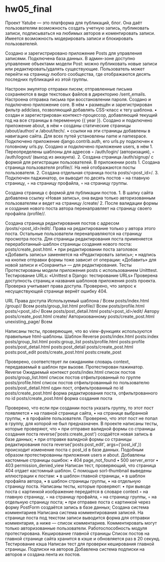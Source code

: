 # hw05_final


Проект Yatube — это платформа для публикаций, блог. Она даёт пользователям возможность создать учетную запись, публиковать записи, подписываться на любимых авторов и коментировать записи. Имеется возможность модерировать записи и блокировать пользователей.



Создано и зарегистрировано приложение Posts для управления записями.
Подключена база данных.
В админ-зоне доступно управление объектами модели Post: можно публиковать новые записи или редактировать/удалять существующие.
Пользователь может перейти на страницу любого сообщества, где отображаются десять последних публикаций из этой группы.

Настроен эмулятор отправки писем; отправленные письма сохраняются в виде текстовых файлов в директорию /sent_emails. Настроена отправка письма при восстановлении пароля. 
Создано и подключено приложение core. В нём
    • размещён и зарегистрирован фильтр addclass, позволяющий добавлять CSS-класс к тегу шаблона.
    • создан и зарегистрирован контекст-процессор, добавляющий текущий год на все страницы в переменную {{ year }}.
Создано и подключено приложение about, в нём
    • созданы статические страницы /about/author/ и /about/tech/.
    • ссылки на эти страницы добавлены в навигацию сайта.
Для всех путей установлены name и namespace.
Подключено приложение django.contrib.auth, его urls.py подключен к головному urls.py.
Создано и подключено приложение users, в нём
    1. Переопределены шаблоны для адресов 
        ◦ /auth/login/ (авторизация),
        ◦ /auth/logout/ (выход из аккаунта).
    2. Создана страница /auth/signup/ с формой для регистрации пользователей.
В приложении posts
    1. Создана страница пользователя profile/<username>/. На ней отображаются посты пользователя.
    2. Создана отдельная страница поста posts/<post_id>/.
    3. Подключен паджинатор, он выводит по десять постов 
        ◦ на главную страницу,
        ◦ на страницу профайла,
        ◦ на страницу группы.

Создана страница с формой для публикации постов.
    1. В шапку сайта добавлена ссылку «Новая запись», она видна только авторизованным пользователям и ведет на страницу /create/
    2. После валидации формы и создания нового поста автора перенаправляет на страницу своего профайла /profile/<username>/.

Создана страница редактирования постов с адресом /posts/<post_id>/edit/. 
Права на редактирование только у автора этого поста. Остальные пользователи перенаправляются на страницу просмотра поста.
Для страницы редактирования поста применяется переработанный-шаблон страницы создания нового поста: posts/create_post.html. 
    • при редактировании поста заголовок «Добавить запись» заменяется на «Редактировать запись»;
    • надпись на кнопке отправки формы тоже зависит от операции: «Добавить» для новой записи и «Сохранить» — для редактирования.
Тесты
Протестированы модели приложения posts с использованием Unitttest.
Тестирование URLs: «Unittest в Django: тестирование URLs»
Проверена доступность страниц и названия шаблонов приложения posts проекта. Проверка учитывает права доступа. 
Проверено, что запрос к несуществующей странице вернёт ошибку 404.

URL 				Права доступа		Используемый шаблона
/				Всем				posts/index.html
/group/<slug>/		Всем				posts/group_list.html
profile/<username>/		Всем				posts/profile.html
posts/<post_id>/		Всем				posts/post_detail.html
posts/<post_id>/edit/		Автору			posts/create_post.html
create/				Авторизованному		posts/create_post.html
unexisting_page/		Всем	

Написаны тесты, проверяющие, что во view-функциях используются правильные html-шаблоны.
	Шаблон				Reverse
	posts/index.html			posts:index
	posts/group_list.html			posts:group_list
	posts/profile.html			posts:profile
	posts/post_detail.html			posts:post_detail
	posts/create_post.html		posts:post_edit
	posts/create_post.html		posts:create_post

Проверено, соответствует ли ожиданиям словарь context, передаваемый в шаблон при вызове. Протестирован пажинатор.
  Reverse				Ожидаемый контекст
  posts/index.html			список постов
  posts/group_list.html		список постов отфильтрованный по группе
  posts/profile.html			список постов отфильтрованный по пользователю
  posts/post_detail.html		один пост, отфильтрованный по id
  posts/create_post.html		форма редактирования поста, отфильтрованного по id
  posts/create_post.html		форма создания поста

Проверено, что если при создании поста указать группу, то этот пост появляется 
    • на главной странице сайта,
    • на странице выбранной группы,
    • в профайле пользователя.
Проверено, что этот пост не попал в группу, для которой не был предназначен.
В проекте написаны тесты, которые проверяют, что
    • при отправке валидной формы со страницы создания поста reverse('posts:create_post') создаётся новая запись в базе данных;
    • при отправке валидной формы со страницы редактирования поста reverse('posts:post_edit', args=('post_id',)) происходит изменение поста с post_id в базе данных.
Подобным образом протестированны приложения users и about.
Добавлены кастомные страницы ошибок:
    • 404 page_not_found
    • 500 server_error
    • 403 permission_denied_view
Написан тест, проверяющий, что страница 404 отдает кастомный шаблон.
С помощью sorl-thumbnail выведены иллюстрации к постам:
    • в шаблон главной страницы,
    • в шаблон профайла автора,
    • в шаблон страницы группы,
    • на отдельную страницу поста.
Написаны тесты, которые проверяют:
    • при выводе поста с картинкой изображение передаётся в словаре context 
        ◦ на главную страницу,
        ◦ на страницу профайла,
        ◦ на страницу группы,
        ◦ на отдельную страницу поста;
    • при отправке поста с картинкой через форму PostForm создаётся запись в базе данных;
Создана система комментариев
Написана система комментирования записей. На странице поста под текстом записи выводится форма для отправки комментария, а ниже — список комментариев. Комментировать могут только авторизованные пользователи. Работоспособность модуля протестирована.
Кеширование главной страницы
Список постов на главной странице сайта хранится в кэше и обновляется раз в 20 секунд.
Тестирование кэша
Написан тест для проверки кеширования главной страницы.
Подписки на авторов
Добавлена система подписки на авторов и создана лента их постов.
